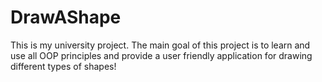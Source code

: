 # DrawAShape
This is my university project. The main goal of this project is to learn and use all OOP principles and provide a user friendly application for drawing different types of shapes!
